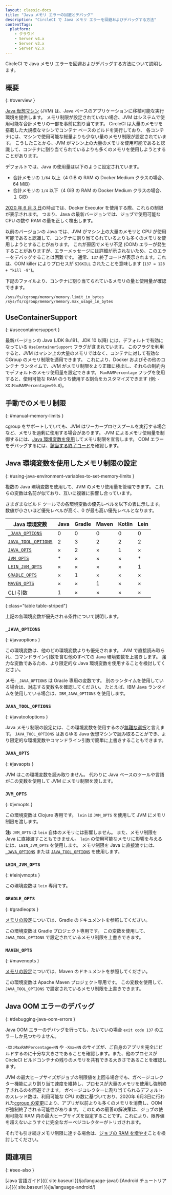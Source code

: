```yaml
---
layout: classic-docs
title: "Java メモリ エラーの回避とデバッグ"
description: "CircleCI で Java メモリ エラーを回避およびデバッグする方法"
contentTags:
  platform:
    - クラウド
    - Server v4.x
    - Server v3.x
    - Server v2.x
---
```


CircleCI で Java メモリ エラーを回避およびデバッグする方法について説明します。

## 概要
{: #overview }

[Java 仮想マシン](https://ja.wikipedia.org/wiki/Java仮想マシン) (JVM) は、Java ベースのアプリケーションに移植可能な実行環境を提供します。 メモリ制限が設定されていない場合、JVM はシステムで使用可能な合計メモリの一部を事前に割り当てます。 CircleCI は大量のメモリを搭載した大規模なマシンでコンテナ ベースのビルドを実行しており、 各コンテナには、マシンで使用可能な総量よりも少ない量のメモリ制限が設定されています。 こうしたことから、JVM がマシン上の大量のメモリを使用可能であると認識して、コンテナに割り当てられているよりも多くのメモリを使用しようとすることがあります。

デフォルトでは、Java の使用量は以下のように設定されています。
- 合計メモリの `1/64` 以上（4 GiB の RAM の Docker Medium クラスの場合、64 MiB）
- 合計メモリの `1/4` 以下（4 GiB の RAM の Docker Medium クラスの場合、１ GiB）

[2020 年 6 月 3 日](https://circleci.com/changelog/#container-cgroup-limits-now-visible-inside-the-docker-executor)の時点では、Docker Executor を使用する際、これらの制限が表示されます。 つまり、Java の最新バージョンでは、ジョブで使用可能な CPU の数や RAM の量を正しく検出します。

以前のバージョンの Java では、JVM がマシン上の大量のメモリと CPU が使用可能であると認識して、コンテナに割り当てられているよりも多くのメモリを使用しようとすることがあります。 これが原因でメモリ不足 (OOM) エラーが発生することがありますが、エラーメッセージには詳細が示されないため、このエラーをデバッグすることは困難です。 通常、`137` 終了コードが表示されます。これは、OOM killer によりプロセスが `SIGKILL` されたことを意味します (`137 = 128 + "kill -9"`)。

下記のファイルより、コンテナに割り当てられているメモリの量と使用量が確認できます。
```
/sys/fs/cgroup/memory/memory.limit_in_bytes
/sys/fs/cgroup/memory/memory.max_usage_in_bytes
```


## UseContainerSupport
{: #usecontainersupport }

最新バージョンの Java (JDK 8u191、JDK 10 以降) には、デフォルトで有効になっている `UseContainerSupport` フラグが含まれています。 このフラグを利用すると、JVM はマシン上の大量のメモリではなく、コンテナに対して有効な CGroup のメモリ制限を適用できます。 これにより、Docker およびその他のコンテナ ランタイムで、JVM がメモリ制限をより正確に検出し、それらの制約内でデフォルトのメモリ使用量を設定できます。 `MaxRAMPercentage` フラグを使用すると、使用可能な RAM のうち使用する割合をカスタマイズできます (例: `-XX:MaxRAMPercentage=90.0`)。

## 手動でのメモリ制限
{: #manual-memory-limits }

cgroup をサポートしていても、JVM はワーカープロセスプールを実行する場合など、メモリを過剰に使用する場合があります。 JVM によるメモリ使用量を制御するには、[Java 環境変数を使用](#using-java-environment-variables-to-set-memory-limits)してメモリ制限を宣言します。 OOM エラーをデバッグするには、[該当する終了コード](#debugging-java-oom-errors)を確認します。

## Java 環境変数を使用したメモリ制限の設定
{: #using-java-environment-variables-to-set-memory-limits }

複数の Java 環境変数を使用して、JVM のメモリ使用量を管理できます。 これらの変数は名前が似ており、互いに複雑に影響し合っています。

さまざまなビルド ツールでの各環境変数の優先レベルを以下の表に示します。 数値が小さいほど優先レベルが高く、0 が最も高い優先レベルとなります。

| Java 環境変数                                 | Java | Gradle | Maven | Kotlin | Lein |
| ----------------------------------------- | ---- | ------ | ----- | ------ | ---- |
| [`_JAVA_OPTIONS`](#_java_options)         | 0    | 0      | 0     | 0      | 0    |
| [`JAVA_TOOL_OPTIONS`](#java_tool_options) | 2    | 3      | 2     | 2      | 2    |
| [`JAVA_OPTS`](#java_opts)                 | ×    | 2      | ×     | 1      | ×    |
| [`JVM_OPTS`](#jvm_opts)                   | *    | ×      | ×     | ×      | *    |
| [`LEIN_JVM_OPTS`](#lein_jvm_opts)         | ×    | ×      | ×     | ×      | 1    |
| [`GRADLE_OPTS`](#gradle_opts)             | ×    | 1      | ×     | ×      | ×    |
| [`MAVEN_OPTS`](#maven_opts)               | ×    | ×      | 1     | ×      | ×    |
| CLI 引数                                    | 1    | ×      | ×     | ×      | ×    |
{:class="table table-striped"}

上記の各環境変数が優先される条件について説明します。

### `_JAVA_OPTIONS`
{: #javaoptions }

この環境変数は、他のどの環境変数よりも優先されます。 JVM で直接読み取られ、コマンドライン引数を含む他のすべての Java 環境変数を上書きします。 強力な変数であるため、より限定的な Java 環境変数を使用することを検討してください。

**メモ:** `_JAVA_OPTIONS` は Oracle 専用の変数です。 別のランタイムを使用している場合は、対応する変数名を確認してください。 たとえば、IBM Java ランタイムを使用している場合は、`IBM_JAVA_OPTIONS` を使用します。

### `JAVA_TOOL_OPTIONS`
{: #javatooloptions }

Java メモリ制限の設定には、この環境変数を使用するのが[無難な選択](https://docs.oracle.com/javase/8/docs/platform/jvmti/jvmti.html#tooloptions)と言えます。 `JAVA_TOOL_OPTIONS` はあらゆる Java 仮想マシンで読み取ることができ、より限定的な環境変数やコマンドライン引数で簡単に上書きすることもできます。

### `JAVA_OPTS`
{: #javaopts }

JVM はこの環境変数を読み取りません。 代わりに Java ベースのツールや言語がこの変数を使用して JVM にメモリ制限を渡します。

### `JVM_OPTS`
{: #jvmopts }

この環境変数は Clojure 専用です。 `lein` は `JVM_OPTS` を使用して JVM にメモリ制限を渡します。

**注:** `JVM_OPTS` は `lein` 自体のメモリには影響しません。 また、メモリ制限を Java に直接渡すこともできません。 `lein` の使用可能なメモリに影響を与えるには、`LEIN_JVM_OPTS` を使用します。 メモリ制限を Java に直接渡すには、[`_JAVA_OPTIONS`](#_java_options) または [`JAVA_TOOL_OPTIONS`](#java_tool_options) を使用します。

### `LEIN_JVM_OPTS`
{: #leinjvmopts }

この環境変数は `lein` 専用です。

### `GRADLE_OPTS`
{: #gradleopts }

[メモリの設定](https://docs.gradle.org/current/userguide/build_environment.html#sec:configuring_jvm_memory)については、Gradle のドキュメントを参照してください。

この環境変数は Gradle プロジェクト専用です。 この変数を使用して、`JAVA_TOOL_OPTIONS` で設定されているメモリ制限を上書きできます。

### `MAVEN_OPTS`
{: #mavenopts }

[メモリの設定](http://maven.apache.org/configure.html)については、Maven のドキュメントを参照してください。

この環境変数は Apache Maven プロジェクト専用です。 この変数を使用して、`JAVA_TOOL_OPTIONS` で設定されているメモリ制限を上書きできます。

## Java OOM エラーのデバッグ
{: #debugging-java-oom-errors }

Java OOM エラーのデバッグを行っても、たいていの場合 `exit code 137` のエラーしか見つかりません。

`-XX:MaxRAMPercentage=NN` や `-Xmx=NN` のサイズが、ご自身のアプリを完全にビルドするのに十分な大きさであることを確認します。また、他のプロセスが CircleCI ビルドコンテナの残りのメモリを共有できる大きさであることを確認します。

JVM の最大ヒープサイズがジョブの制限値を上回る場合でも、ガベージコレクター機能により割り当て速度を維持し、プロセスが大量のメモリを使用し強制終了されるのを回避できます。 ガベージコレクターに割り当てられるデフォルトのスレッド数は、利用可能な CPU の数に基づいており、2020年 6月3日に行われた[cgroup の変更](https://circleci.com/changelog/#container-cgroup-limits-now-visible-inside-the-docker-executor)により、アプリが以前よりも多くのメモリを消費し、OOM が強制終了される可能性があります。 このための最善の解決策は、ジョブの使用可能な RAM 内の最大ヒープサイズを設定することです。これにより、限界値を超えないようすぐに完全なガーベジコレクターがトリガされます。

それでも引き続きメモリ制限に達する場合は、[ジョブの RAM を増やす]({{site.baseurl}}/ja/configuration-reference/#resource_class)ことを検討してください。

## 関連項目
{: #see-also }

[Java 言語ガイド]({{ site.baseurl }}/ja/language-java/) [Android チュートリアル]({{ site.baseurl }}/ja/language-android/)
